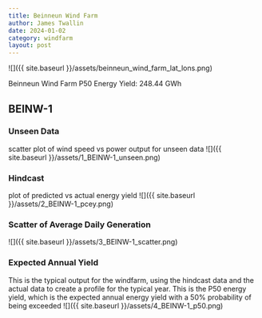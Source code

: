 ```yaml
---
title: Beinneun Wind Farm
author: James Twallin
date: 2024-01-02
category: windfarm
layout: post
---
```

![]({{ site.baseurl }}/assets/beinneun_wind_farm_lat_lons.png)

Beinneun Wind Farm P50 Energy Yield: 248.44 GWh

BEINW-1
-------------
### Unseen Data 
scatter plot of wind speed vs power output for unseen data
![]({{ site.baseurl }}/assets/1_BEINW-1_unseen.png)
### Hindcast 
plot of predicted vs actual energy yield
![]({{ site.baseurl }}/assets/2_BEINW-1_pcey.png)
### Scatter of Average Daily Generation 

![]({{ site.baseurl }}/assets/3_BEINW-1_scatter.png)
### Expected Annual Yield 
This is the typical output for the windfarm, using the hindcast data and the actual data to create a profile for the typical year. This is the P50 energy yield, which is the expected annual energy yield with a 50% probability of being exceeded
![]({{ site.baseurl }}/assets/4_BEINW-1_p50.png)

